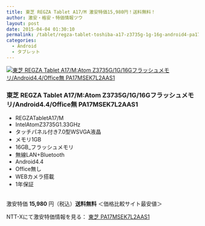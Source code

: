 ```yaml
---
title: 東芝 REGZA Tablet A17/M 激安特価15,980円！送料無料！
author: 激安・格安・特価情報ツウ
layout: post
date: 2015-04-04 01:30:10
permalink: /tablet/regza-tablet-toshiba-a17-z3735g-1g-16g-android4-pa17msek7l2aas1-15980.html
categories:
  - Android
  - タブレット
---
```

<div class="img-bg2 img_L">
  <a href="//px.a8.net/svt/ejp?a8mat=ZYP6S+8IMA3E+S1Q+BWGDT&#038;a8ejpredirect=//nttxstore.jp/_II_TO14754176" target="_blank"><img border="0" alt="東芝 REGZA Tablet A17/M:Atom Z3735G/1G/16Gフラッシュメモリ/Android4.4/Office無 PA17MSEK7L2AAS1" src="//image.nttxstore.jp/l2_images/T/TO/TO14754176.jpg" data-recalc-dims="1" /></a>
</div>

### 東芝 REGZA Tablet A17/M:Atom Z3735G/1G/16Gフラッシュメモリ/Android4.4/Office無 PA17MSEK7L2AAS1
<!--more-->

* REGZATabletA17/M
* IntelAtomZ3735G1.33GHz
* タッチパネル付き7.0型WSVGA液晶
* メモリ1GB
* 16GB_フラッシュメモリ
* 無線LAN+Bluetooth
* Android4.4
* Office無し
* WEBカメラ搭載
* 1年保証

<br clear="all" />激安特価 <span class="tokka-price"><strong>15,980</strong></span> 円（税込）**送料無料**
＜価格比較サイト最安値＞

NTT-Xにて激安特価情報を見る： <a href="//px.a8.net/svt/ejp?a8mat=ZYP6S+8IMA3E+S1Q+BWGDT&#038;a8ejpredirect=//nttxstore.jp/_II_TO14754176" target="_blank"><span class="fs150p">東芝 PA17MSEK7L2AAS1</span></a>
